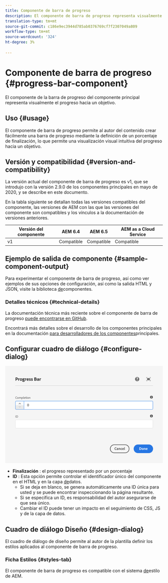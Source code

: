 ```yaml
---
title: Componente de barra de progreso
description: El componente de barra de progreso representa visualmente el progreso hacia un objetivo
translation-type: tm+mt
source-git-commit: c186e9ec3944d785ab0376769cf7f2307049a809
workflow-type: tm+mt
source-wordcount: '324'
ht-degree: 3%

---
```



# Componente de barra de progreso {#progress-bar-component}

El componente de la barra de progreso del componente principal representa visualmente el progreso hacia un objetivo.

## Uso {#usage}

El componente de barra de progreso permite al autor del contenido crear fácilmente una barra de progreso mediante la definición de un porcentaje de finalización, lo que permite una visualización visual intuitiva del progreso hacia un objetivo.

## Versión y compatibilidad {#version-and-compatibility}

La versión actual del componente de barra de progreso es v1, que se introdujo con la versión 2.9.0 de los componentes principales en mayo de 2020, y se describe en este documento.

En la tabla siguiente se detallan todas las versiones compatibles del componente, las versiones de AEM con las que las versiones del componente son compatibles y los vínculos a la documentación de versiones anteriores.

| Versión del componente | AEM 6.4   | AEM 6.5 | AEM as a Cloud Service |
|---|---|---|---|
| v1 | Compatible | Compatible | Compatible |

## Ejemplo de salida de componente {#sample-component-output}

Para experimentar el componente de barra de progreso, así como ver ejemplos de sus opciones de configuración, así como la salida HTML y JSON, visite la biblioteca [de](https://adobe.com/go/aem_cmp_library_progress)componentes.

### Detalles técnicos {#technical-details}

La documentación técnica más reciente sobre el componente de barra de progreso [puede encontrarse en GitHub](https://adobe.com/go/aem_cmp_tech_progress_v1).

Encontrará más detalles sobre el desarrollo de los componentes principales en la documentación [para desarrolladores de los componentes](/help/developing/overview.md)principales.

## Configurar cuadro de diálogo {#configure-dialog}

![Cuadro de diálogo de edición del componente de barra de progreso](/help/assets/progress-bar-edit.png)

* **Finalización** : el progreso representado por un porcentaje
* **ID** : Esta opción permite controlar el identificador único del componente en el HTML y en la capa [de](/help/developing/data-layer/overview.md)datos.
   * Si se deja en blanco, se genera automáticamente una ID única para usted y se puede encontrar inspeccionando la página resultante.
   * Si se especifica un ID, es responsabilidad del autor asegurarse de que sea único.
   * Cambiar el ID puede tener un impacto en el seguimiento de CSS, JS y de la capa de datos.

## Cuadro de diálogo Diseño {#design-dialog}

El cuadro de diálogo de diseño permite al autor de la plantilla definir los estilos aplicados al componente de barra de progreso.

### Ficha Estilos {#styles-tab}

El componente de barra de progreso es compatible con el sistema [de](/help/get-started/authoring.md#component-styling)estilo de AEM.
